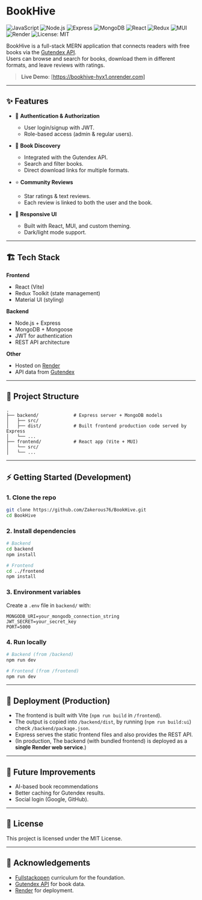 #  BookHive


![JavaScript](https://img.shields.io/badge/JavaScript-ES7-yellow?logo=javascript\&logoColor=black)
![Node.js](https://img.shields.io/badge/Node.js-22.x-green?logo=node.js)
![Express](https://img.shields.io/badge/Express.js-Backend-lightgrey?logo=express)
![MongoDB](https://img.shields.io/badge/MongoDB-Atlas-green?logo=mongodb)
![React](https://img.shields.io/badge/React-19-blue?logo=react)
![Redux](https://img.shields.io/badge/Redux-Toolkit-purple?logo=redux)
![MUI](https://img.shields.io/badge/MUI-Material-blue?logo=mui)
![Render](https://img.shields.io/badge/Deployed%20on-Render-blue?logo=render)
![License: MIT](https://img.shields.io/badge/License-MIT-yellow.svg)

BookHive is a full-stack MERN application that connects readers with free books
via the [Gutendex API](https://gutendex.com/).  
Users can browse and search for books, download them in different formats, and
leave reviews with ratings.

> **Live Demo**: [https://bookhive-hyx1.onrender.com]

---

## ✨ Features

- 🔐 **Authentication & Authorization**

  - User login/signup with JWT.
  - Role-based access (admin & regular users).

- 📖 **Book Discovery**

  - Integrated with the Gutendex API.
  - Search and filter books.
  - Direct download links for multiple formats.

- ⭐ **Community Reviews**

  - Star ratings & text reviews.
  - Each review is linked to both the user and the book.

- 🎨 **Responsive UI**
  - Built with React, MUI, and custom theming.
  - Dark/light mode support.

---

## 🏗 Tech Stack

**Frontend**

- React (Vite)
- Redux Toolkit (state management)
- Material UI (styling)

**Backend**

- Node.js + Express
- MongoDB + Mongoose
- JWT for authentication
- REST API architecture

**Other**

- Hosted on [Render](https://render.com/)
- API data from [Gutendex](https://gutendex.com/)

---

## 📂 Project Structure

```
.
├── backend/             # Express server + MongoDB models
│   ├── src/
│   ├── dist/            # Built frontend production code served by Express
│   └── ...
├── frontend/            # React app (Vite + MUI)
│   └── src/
│   └── ...
```

---

## ⚡ Getting Started (Development)

### 1. Clone the repo

```bash
git clone https://github.com/Zakerous76/BookHive.git
cd BookHive
```

### 2. Install dependencies

```bash
# Backend
cd backend
npm install

# Frontend
cd ../frontend
npm install
```

### 3. Environment variables

Create a `.env` file in `backend/` with:

```env
MONGODB_URI=your_mongodb_connection_string
JWT_SECRET=your_secret_key
PORT=5000
```


### 4. Run locally

```bash
# Backend (from /backend)
npm run dev

# Frontend (from /frontend)
npm run dev
```

---

## 🚀 Deployment (Production)

- The frontend is built with Vite (`npm run build` in `/frontend`).
- The output is copied into `/backend/dist`, by running (`npm run build:ui`) check `/backend/package.json`.
- Express serves the static frontend files and also provides the REST API.
- (In production, The backend (with bundled frontend) is deployed as a **single Render web
  service**.)

---

## 📌 Future Improvements

- AI-based book recommendations
- Better caching for Gutendex results.
- Social login (Google, GitHub).

---

## 📜 License

This project is licensed under the MIT License.

---

## 🙌 Acknowledgements

- [Fullstackopen](https://fullstackopen.com/en/) curriculum for the foundation.
- [Gutendex API](https://gutendex.com/) for book data.
- [Render](https://render.com/) for deployment.
